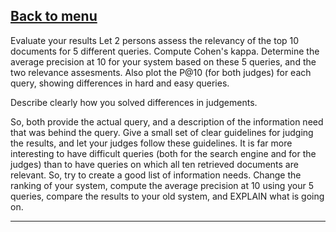 [Back to menu](https://github.com/MichaelF89/MegaSearch/blob/master/Wiki/Menu)
------------------------------------------------------------------------------------------------------------------------------------------

Evaluate your results Let 2 persons assess the relevancy of the top 10 documents for 5 different queries. Compute Cohen's kappa. Determine 
the average precision at 10 for your system based on these 5 queries, and the two relevance assesments. Also plot the P@10 
(for both judges) for each query, showing differences in hard and easy queries.

Describe clearly how you solved differences in judgements. 

So, both provide the actual query, and a description of the information need that was behind the query. 
Give a small set of clear guidelines for judging the results, and let your judges follow these guidelines. 
  It is far more interesting to have difficult queries (both for the search engine and for the judges) than to have queries on which all 
ten retrieved documents are relevant. So, try to create a good list of information needs. 
  Change the ranking of your system, compute the average precision at 10 using your 5 queries, compare the results to your old system, and 
EXPLAIN what is going on.

------------------------------------------------------------------------------------------------------------------------------------------
